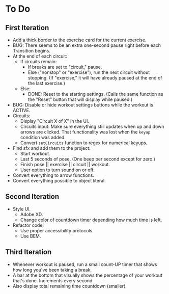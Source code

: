 # To Do


## First Iteration

- Add a thick border to the exercise card for the current exercise.
- BUG: There seems to be an extra one-second pause right before each Transition begins.
- At the end of each circuit:
  - If circuits remain:
    - If breaks are set to "circuit," pause.
    - Else ("nonstop" or "exercise"), run the next circuit without stopping. (If "exercise," it will have already paused at the end of the last exercise.)
  - Else:
    - DONE: Reset to the starting settings. (Calls the same function as the "Reset" button that will display while paused.)
- BUG: Disable or hide workout settings buttons while the workout is ACTIVE.
- Circuits:
  - Display "Circuit X of X" in the UI.
  - Circuits input: Make sure everything still updates when up and down arrows are clicked. That functionality was lost when the `keyup` condition was added.
  - Convert `setCircuits` function to regex for numerical keyups.
- Find sfx and add them to the project:
  - Start workout.
  - Last 5 seconds of pose. (One beep per second except for zero.)
  - Finish pose || exercise || circuit || workout.
  - User option to turn sound on or off.
- Convert everything to arrow functions.
- Convert everything possible to object literal.


## Second Iteration

- Style UI.
  - Adobe XD.
  - Change color of countdown timer depending how much time is left.
- Refactor code.
  - Use proper accessibility protocols.
  - Use BEM.


## Third Iteration

- Whenever workout is paused, run a small count-UP timer that shows how long you've been taking a break.
- A bar at the bottom that visually shows the percentage of your workout that's done. Increments every second.
- Also display total remaining time countdown (smaller).